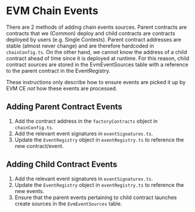 # EVM Chain Events

There are 2 methods of adding chain events sources. Parent contracts are contracts that we (Common) deploy and child
contracts are contracts deployed by users (e.g. Single Contests). Parent contract addresses are stable (almost never
change) and are therefore hardcoded in `chainConfig.ts`. On the other hand, we cannot know the address of a child
contract ahead of time since it is deployed at runtime. For this reason, child contract sources are stored in the
EvmEventSources table with a reference to the parent contract in the EventRegistry.

These instructions only describe how to ensure events are picked it up by EVM CE _not_ how these events are processed.

## Adding Parent Contract Events
1. Add the contract address in the `factoryContracts` object in `chainConfig.ts`.
2. Add the relevant event signatures in `eventSignatures.ts`.
3. Update the `EventRegistry` object in `eventRegistry.ts` to reference the new contract/event.

## Adding Child Contract Events
1. Add the relevant event signatures in `eventSignatures.ts`.
2. Update the `EventRegistry` object in `eventRegistry.ts` to reference the new events.
3. Ensure that the parent events pertaining to child contract launches create sources in the `EvmEventSources` table.